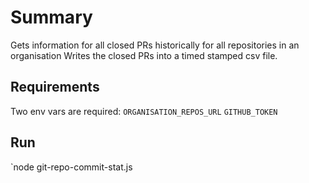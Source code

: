 # Summary

Gets information for all closed PRs historically for all repositories in an organisation
Writes the closed PRs into a timed stamped csv file.

## Requirements

Two env vars are required:
`ORGANISATION_REPOS_URL`
`GITHUB_TOKEN`

## Run

`node git-repo-commit-stat.js
